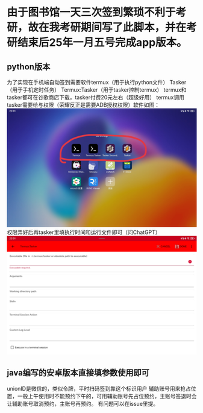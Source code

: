 # 由于图书馆一天三次签到繁琐不利于考研，故在我考研期间写了此脚本，并在考研结束后25年一月五号完成app版本。
## python版本
为了实现在手机端自动签到需要软件termux（用于执行python文件）
Tasker（用于手机定时任务）
Termux:Tasker（用于tasker控制termux）
termux和tasker都可在谷歌商店下载，tasker付费20元左右（超级好用）
termux调用tasker需要给与权限（荣耀反正是需要ADB授权权限）软件如图：
![Logo](./Screenshot_20250109_220116_com_hihonor_android_la.jpg)
权限弄好后再tasker里填执行时间和运行文件即可（问ChatGPT）
![Logo](./Screenshot_20250109_220108_com_termux_tasker_Edit.jpg)
## java编写的安卓版本直接填参数使用即可
unionID是微信的，类似令牌，平时扫码签到靠这个标识用户
辅助账号用来抢占位置，一般上午使用时不能预约下午的，可用辅助账号先占位预约，主账号签退时会让辅助账号取消预约，主账号再预约。
有问题可以在issue里提。


